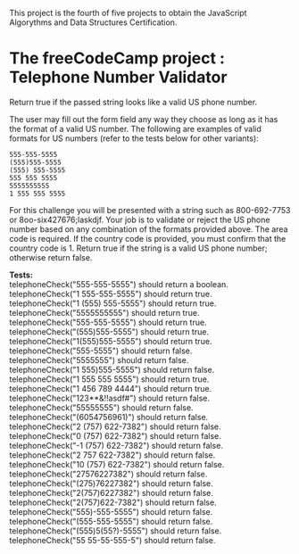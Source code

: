 This project is the fourth of five projects to obtain the JavaScript Algorythms and Data Structures Certification.


# The freeCodeCamp project : Telephone Number Validator
Return true if the passed string looks like a valid US phone number.

The user may fill out the form field any way they choose as long as it has the format of a valid US number. The following are examples of valid formats for US numbers (refer to the tests below for other variants):

    555-555-5555
    (555)555-5555
    (555) 555-5555
    555 555 5555
    5555555555
    1 555 555 5555

For this challenge you will be presented with a string such as 800-692-7753 or 8oo-six427676;laskdjf. Your job is to validate or reject the US phone number based on any combination of the formats provided above. The area code is required. If the country code is provided, you must confirm that the country code is 1. Return true if the string is a valid US phone number; otherwise return false.



**Tests:**    
telephoneCheck("555-555-5555") should return a boolean.  
telephoneCheck("1 555-555-5555") should return true.  
telephoneCheck("1 (555) 555-5555") should return true.  
telephoneCheck("5555555555") should return true.  
telephoneCheck("555-555-5555") should return true.  
telephoneCheck("(555)555-5555") should return true.  
telephoneCheck("1(555)555-5555") should return true.  
telephoneCheck("555-5555") should return false.  
telephoneCheck("5555555") should return false.  
telephoneCheck("1 555)555-5555") should return false.  
telephoneCheck("1 555 555 5555") should return true.  
telephoneCheck("1 456 789 4444") should return true.  
telephoneCheck("123**&!!asdf#") should return false.  
telephoneCheck("55555555") should return false.  
telephoneCheck("(6054756961)") should return false.  
telephoneCheck("2 (757) 622-7382") should return false.  
telephoneCheck("0 (757) 622-7382") should return false.  
telephoneCheck("-1 (757) 622-7382") should return false.  
telephoneCheck("2 757 622-7382") should return false.  
telephoneCheck("10 (757) 622-7382") should return false.  
telephoneCheck("27576227382") should return false.  
telephoneCheck("(275)76227382") should return false.  
telephoneCheck("2(757)6227382") should return false.  
telephoneCheck("2(757)622-7382") should return false.  
telephoneCheck("555)-555-5555") should return false.  
telephoneCheck("(555-555-5555") should return false.  
telephoneCheck("(555)5(55?)-5555") should return false.  
telephoneCheck("55 55-55-555-5") should return false.
